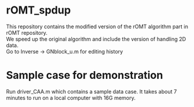 # rOMT_spdup
This repository contains the modified version of the rOMT algorithm part in rOMT repository. <br />
We speed up the original algorithm and include the version of handling 2D data. <br />
Go to Inverse -> GNblock_u.m for editing history<br />

# Sample case for demonstration
Run driver_CAA.m which contains a sample data case.
It takes about 7 minutes to run on a local computer with 16G memory.<br />
